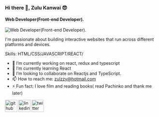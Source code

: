 ### Hi there 👋, Zulu Kanwai :sunglasses:
#### Web Developer(Front-end Developer).
![Web Developer(Front-end Developer).](https://arturssmirnovs.github.io/github-profile-readme-generator/images/banner.png)

I'm passionate about building interactive websites that run across different platforms and devices.


Skills: HTML/CSS/JAVASCRIPT/REACT/

- 🔭 I’m currently working on  react, redux and typescript 
- 🌱 I’m currently learning React 
- 👯 I’m looking to collaborate on Reactjs and TypeScript. 
- 📫 How to reach me: zulzzy@hotmail.com 
- ⚡ Fun fact: I love film and reading books( read Pachinko and thank me later)  


[<img src='https://cdn.jsdelivr.net/npm/simple-icons@3.0.1/icons/github.svg' alt='github' height='40'>](https://github.com/https://github.com/ZulurangK/)  [<img src='https://cdn.jsdelivr.net/npm/simple-icons@3.0.1/icons/linkedin.svg' alt='linkedin' height='40'>](https://www.linkedin.com/in/https://www.linkedin.com/in/miss-zulurang-kyana-kanwai-mcmi//)  [<img src='https://cdn.jsdelivr.net/npm/simple-icons@3.0.1/icons/twitter.svg' alt='twitter' height='40'>](https://twitter.com/https://www.twitter.com/ZKanwai/)  


